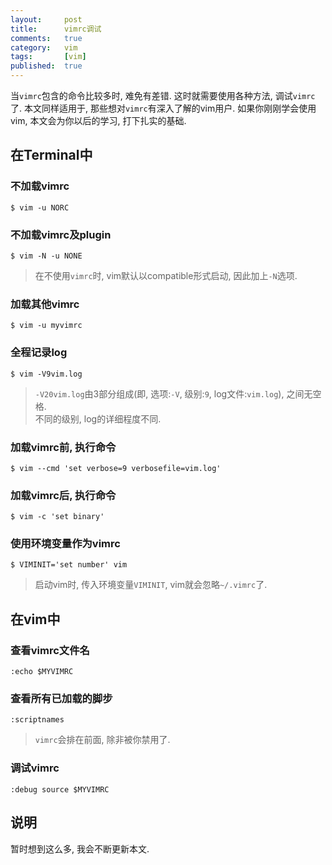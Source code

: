 ```yaml
---
layout:     post
title:      vimrc调试
comments:   true
category:   vim
tags:       [vim]
published:  true
---
```


当`vimrc`包含的命令比较多时, 难免有差错. 这时就需要使用各种方法, 调试`vimrc`了.
本文同样适用于, 那些想对`vimrc`有深入了解的vim用户.
如果你刚刚学会使用vim, 本文会为你以后的学习, 打下扎实的基础.

在Terminal中
------------

### 不加载vimrc

    $ vim -u NORC

### 不加载vimrc及plugin

    $ vim -N -u NONE

> 在不使用`vimrc`时, vim默认以compatible形式启动, 因此加上`-N`选项.

### 加载其他vimrc

    $ vim -u myvimrc

### 全程记录log

    $ vim -V9vim.log

> `-V20vim.log`由3部分组成(即, 选项:`-V`, 级别:`9`, log文件:`vim.log`), 之间无空格.  
> 不同的级别, log的详细程度不同.

### 加载vimrc前, 执行命令

    $ vim --cmd 'set verbose=9 verbosefile=vim.log'

### 加载vimrc后, 执行命令

    $ vim -c 'set binary'

### 使用环境变量作为vimrc

    $ VIMINIT='set number' vim

> 启动vim时, 传入环境变量`VIMINIT`, vim就会忽略`~/.vimrc`了.

在vim中
-------

### 查看vimrc文件名
    
    :echo $MYVIMRC

### 查看所有已加载的脚步

    :scriptnames

> `vimrc`会排在前面, 除非被你禁用了.

### 调试vimrc

    :debug source $MYVIMRC

说明
----

暂时想到这么多, 我会不断更新本文.

